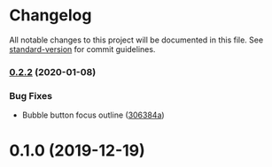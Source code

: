 # Changelog

All notable changes to this project will be documented in this file. See [standard-version](https://github.com/conventional-changelog/standard-version) for commit guidelines.

### [0.2.2](https://github.com/JuzSer/vue-bot-ui/compare/v0.2.1...v0.2.2) (2020-01-08)


### Bug Fixes

* Bubble button focus outline ([306384a](https://github.com/JuzSer/vue-bot-ui/commit/306384ae1e271451ed54a5cc956c45233c69fa6c))

<a name="0.1.0"></a>

# 0.1.0 (2019-12-19)
